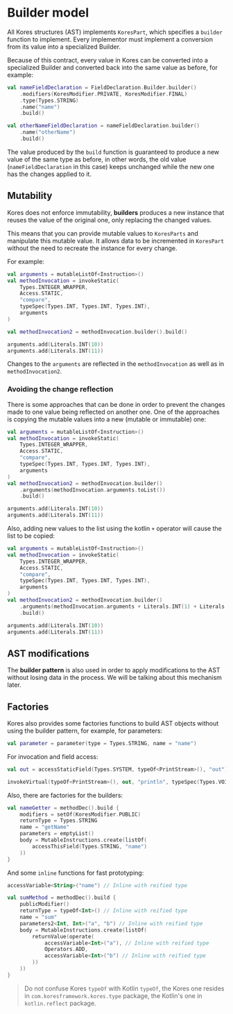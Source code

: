 # Builder model

All Kores structures (AST) implements `KoresPart`, which specifies a `builder` function to implement. Every implementor must implement a conversion from its value into a specialized Builder.

Because of this contract, every value in Kores can be converted into a specialized Builder and converted back into the same value as before, for example:

```kotlin
val nameFieldDeclaration = FieldDeclaration.Builder.builder()
    .modifiers(KoresModifier.PRIVATE, KoresModifier.FINAL)
    .type(Types.STRING)
    .name("name")
    .build()

val otherNameFieldDeclaration = nameFieldDeclaration.builder()
    .name("otherName")
    .build()
```

The value produced by the `build` function is guaranteed to produce a new value of the same type as before, in other words, the old value (`nameFieldDeclaration` in this case) keeps unchanged while the new one has the changes applied to it.

## Mutability

Kores does not enforce immutability, **builders** produces a new instance that reuses the value of the original one, only replacing the changed values.

This means that you can provide mutable values to `KoresParts` and manipulate this mutable value. It allows data to be incremented in `KoresPart` without the need to recreate the instance for every change.

For example:

```kotlin
val arguments = mutableListOf<Instruction>()
val methodInvocation = invokeStatic(
    Types.INTEGER_WRAPPER,
    Access.STATIC,
    "compare",
    typeSpec(Types.INT, Types.INT, Types.INT),
    arguments
)

val methodInvocation2 = methodInvocation.builder().build()

arguments.add(Literals.INT(10))
arguments.add(Literals.INT(11))
```

Changes to the `arguments` are reflected in the `methodInvocation` as well as in `methodInvocation2`.

### Avoiding the change reflection

There is some approaches that can be done in order to prevent the changes made to one value being reflected on another one. One of the approaches is copying the mutable values into a new (mutable or immutable) one:

```kotlin
val arguments = mutableListOf<Instruction>()
val methodInvocation = invokeStatic(
    Types.INTEGER_WRAPPER,
    Access.STATIC,
    "compare",
    typeSpec(Types.INT, Types.INT, Types.INT),
    arguments
)
val methodInvocation2 = methodInvocation.builder()
    .arguments(methodInvocation.arguments.toList())
    .build()

arguments.add(Literals.INT(10))
arguments.add(Literals.INT(11))
```

Also, adding new values to the list using the kotlin `+` operator will cause the list to be copied:

```kotlin
val arguments = mutableListOf<Instruction>()
val methodInvocation = invokeStatic(
    Types.INTEGER_WRAPPER,
    Access.STATIC,
    "compare",
    typeSpec(Types.INT, Types.INT, Types.INT),
    arguments
)
val methodInvocation2 = methodInvocation.builder()
    .arguments(methodInvocation.arguments + Literals.INT(1) + Literals.INT(2))
    .build()

arguments.add(Literals.INT(10))
arguments.add(Literals.INT(11))
```

## AST modifications

The **builder pattern** is also used in order to apply modifications to the AST without losing data in the process. We will be talking about this mechanism later.

## Factories

Kores also provides some factories functions to build AST objects without using the builder pattern, for example, for parameters:

```kotlin
val parameter = parameter(type = Types.STRING, name = "name")
```

For invocation and field access:

```kotlin
val out = accessStaticField(Types.SYSTEM, typeOf<PrintStream>(), "out")

invokeVirtual(typeOf<PrintStream>(), out, "println", typeSpec(Types.VOID, Types.OBJECT), listOf(Literals.STRING("Hello World!"))) 
```

Also, there are factories for the builders:

```kotlin
val nameGetter = methodDec().build {
    modifiers = setOf(KoresModifier.PUBLIC)
    returnType = Types.STRING
    name = "getName"
    parameters = emptyList()
    body = MutableInstructions.create(listOf(
        accessThisField(Types.STRING, "name")
    ))
}
```

And some `inline` functions for fast prototyping:

```kotlin
accessVariable<String>("name") // Inline with reified type
```

```kotlin
val sumMethod = methodDec().build {
    publicModifier()
    returnType = typeOf<Int>() // Inline with reified type
    name = "sum"
    parameters2<Int, Int>("a", "b") // Inline with reified type
    body = MutableInstructions.create(listOf(
        returnValue(operate(
            accessVariable<Int>("a"), // Inline with reified type
            Operators.ADD,
            accessVariable<Int>("b") // Inline with reified type
        ))
    ))
}
```

> Do not confuse Kores `typeOf` with Kotlin `typeOf`, the Kores one resides in `com.koresframework.kores.type` package, the Kotlin's one in `kotlin.reflect` package.